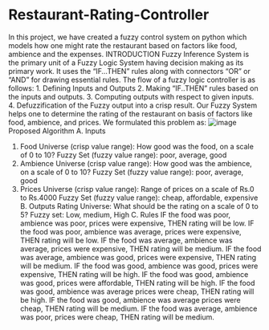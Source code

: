 # Restaurant-Rating-Controller
In this project, we have created a fuzzy control system on python which models how one might rate the restaurant based on factors like food, ambience and the expenses.
INTRODUCTION
Fuzzy Inference System is the primary unit of a Fuzzy Logic System having decision making as its primary work. It uses the “IF…THEN” rules along with connectors “OR” or “AND” for drawing essential rules.
The flow of a fuzzy logic controller is as follows:
     1. Defining Inputs and Outputs 
     2. Making “IF..THEN” rules based on the inputs and outputs.
     3. Computing outputs with respect to given inputs.
     4. Defuzzification of the Fuzzy output into a crisp result. 
Our Fuzzy System helps one to determine the rating of the restaurant on basis of factors like food, ambience, and prices.  We formulated this problem as:
![image](https://user-images.githubusercontent.com/75019003/202105241-98d0f1b3-eab7-41bb-87b5-9f450bb1b9f9.png)
Proposed Algorithm
A. Inputs
1. Food
 Universe (crisp value range): How good was the food, on a scale of 0 to 10?
 Fuzzy Set (fuzzy value range): poor, average, good
2. Ambience
Universe (crisp value range): How good was the ambience, on a scale of 0 to 10?
Fuzzy Set (fuzzy value range): poor, average, good
3. Prices
Universe (crisp value range): Range of prices on a scale of Rs.0 to Rs.4000
Fuzzy Set (fuzzy value range): cheap, affordable, expensive
B. Outputs
Rating
Universe: What should be the rating on a scale of 0 to 5?
Fuzzy set: Low, medium, High
C. Rules
IF the food was poor, ambience was poor, prices were expensive, THEN rating will be low.
IF the food was poor, ambience was average, prices were expensive, THEN rating will be low.
IF the food was average, ambience was average, prices were expensive, THEN rating will be medium.
IF the food was average, ambience was good, prices were expensive, THEN rating will be medium.
IF the food was good, ambience was good, prices were expensive, THEN rating will be high.
IF the food was good, ambience was good, prices were affordable, THEN rating will be high.
IF the food was good, ambience was average prices were cheap, THEN rating will be high.
IF the food was good, ambience was average prices were cheap, THEN rating will be medium.
IF the food was average, ambience was poor, prices were cheap, THEN rating will be medium.
